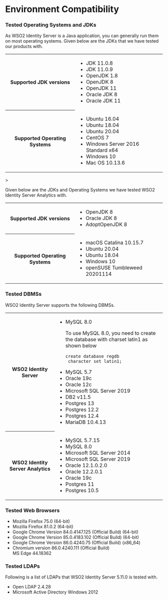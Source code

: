 # Environment Compatibility


### Tested Operating Systems and JDKs

As WSO2 Identity Server is a Java application, you can generally run them on most operating systems. Given below are the JDKs that we have tested our products with.

<table>
	<tr>
		<th>Supported JDK versions</th>	
		<td>
			<ul>
				<li>JDK 11.0.8</li>
				<li>JDK 11.0.9</li>
				<li>OpenJDK 1.8</li>
				<li>OpenJDK 8</li>
				<li>OpenJDK 11</li>
				<li>Oracle JDK 8</li>
				<li>Oracle JDK 11</li>
			</ul>
		</td>
	</tr>
	<tr>
		<th>Supported Operating Systems</th>
		<td>
			<ul>
				<li>Ubuntu 16.04</li>
				<li>Ubuntu 18.04</li>
				<li>Ubuntu 20.04</li>
				<li>CentOS 7</li>
				<li>Windows Server 2016 Standard x64</li>
				<li>Windows 10</li>
				<li>Mac OS 10.13.6</li>
			</ul>
		</td>
	</tr>
</table>>

Given below are the JDKs and Operating Systems we have tested WSO2 Identity Server Analytics with.

<table>
	<tr>
		<th>Supported JDK versions</th>	
		<td>
			<ul>
				<li>OpenJDK 8</li>
				<li>Oracle JDK 8</li>
				<li>AdoptOpenJDK 8</li>
			</ul>
		</td>
	</tr>
	<tr>
		<th>Supported Operating Systems</th>
		<td>
			<ul>
				<li>macOS Catalina 10.15.7</li>
				<li>Ubuntu 20.04</li>
				<li>Ubuntu 18.04</li>
				<li>Windows 10</li>
				<li>openSUSE Tumbleweed 20201114</li>
			</ul>
		</td>
	</tr>
</table>

### Tested DBMSs

WSO2 Identity Server supports the following DBMSs.

<table>
	<tr>
		<th>WSO2 Identity Server</th>
		<td>
			<ul>
				<li>MySQL 8.0</li>
				<div class="admonition warning">
					<p class="admonition-title"></p>
					<p>To use MySQL 8.0, you need to create the database with charset latin1 as shown below</p>
					<p><code>create database regdb <br> character set latin1; </code></p>
				</div>
				<li>MySQL 5.7</li>
				<li>Oracle 19c</li>
				<li>Oracle 12c</li>
				<li>Microsoft SQL Server 2019</li>
				<li>DB2 v11.5</li>
				<li>Postgres 13</li>
				<li>Postgres 12.2</li>
				<li>Postgres 12.4</li>
				<li>MariaDB 10.4.13</li>
			</ul>
		</td>
	</tr>
	<tr>
		<th>WSO2 Identity Server Analytics</th>
		<td>
			<ul>
				<li>MySQL 5.7.15</li>
				<li>MySQL 8.0</li>
				<li>Microsoft SQL Server  2014</li>
				<li>Microsoft SQL Server 2019</li>
				<li>Oracle 12.1.0.2.0</li>
				<li>Oracle 12.2.0.1</li>
				<li>Oracle 19c</li>
				<li>Postgres 11</li>
				<li>Postgres 10.5</li>
			</ul>
		</td>
	</tr>
</table>

### Tested Web Browsers

<ul>
	<li>Mozilla Firefox 75.0 (64-bit)</li>
	<li>Mozilla Firefox 81.0.2 (64-bit)</li>
	<li>Google Chrome Version 84.0.4147.125 (Official Build) (64-bit)</li>
	<li>Google Chrome Version 85.0.4183.102 (Official Build) (64-bit)</li>
	<li>Google Chrome Version 86.0.4240.75 (Official Build) (x86_64)</li>
	<li>Chromium version 86.0.4240.111 (Official Build)</li>
	</li>MS Edge 44.18362</li>
</ul>

### Tested LDAPs

Following is a list of LDAPs that WSO2 Identity Server 5.11.0 is tested with.

<ul>
	<li>Open LDAP 2.4.28</li>
	<li>Microsoft Active Directory Windows 2012</li>
</ul>







